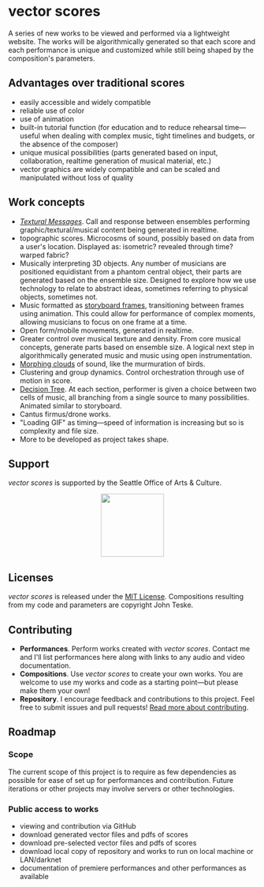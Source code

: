 # vector scores

A series of new works to be viewed and performed via a lightweight website. The works will be algorithmically generated so that each score and each performance is unique and customized while still being shaped by the composition's parameters.

## Advantages over traditional scores
- easily accessible and widely compatible
- reliable use of color
- use of animation
- built-in tutorial function
(for education and to reduce rehearsal time—useful when dealing with complex music, tight timelines and budgets, or the absence of the composer)
- unique musical possibilities (parts generated based on input, collaboration, realtime generation of musical material, etc.)
- vector graphics are widely compatible and can be scaled and manipulated without loss of quality


<!--
## Performances
- list performances here or link to appropriate page
- accept performance submissions. dates, audio, video documentation
-->


## Work concepts
- [*Textural Messages*]. Call and response between ensembles performing graphic/textural/musical content being generated in realtime.
- topographic scores. Microcosms of sound, possibly based on data from a user's location. Displayed as: isometric? revealed through time? warped fabric?
- Musically interpreting 3D objects. Any number of musicians are positioned equidistant from a phantom central object, their parts are generated based on the ensemble size. Designed to explore how we use technology to relate to abstract ideas, sometimes referring to physical objects, sometimes not.
- Music formatted as [storyboard frames], transitioning between frames using animation. This could allow for performance of complex moments, allowing musicians to focus on one frame at a time.
- Open form/mobile movements, generated in realtime.
- Greater control over musical texture and density. From core musical concepts, generate parts based on ensemble size. A logical next step in algorithmically generated music and music using open instrumentation.
- [Morphing clouds] of sound, like the murmuration of birds.
- Clustering and group dynamics. Control orchestration through use of motion in score.
- [Decision Tree]. At each section, performer is given a choice between two cells of music, all branching from a single source to many possibilities. Animated similar to storyboard.
- Cantus firmus/drone works.
- "Loading GIF" as timing—speed of information is increasing but so is complexity and file size.
- More to be developed as project takes shape.


## Support
*vector scores* is supported by the Seattle Office of Arts & Culture.

<p align="center"><img src="https://cdn.rawgit.com/johnteske/vectorscores/a2fa6bd7cabaeddcadd3386e1361f43d97237e16/_includes/icons-logos/SOAC-logo-grey.svg" width="128px" /></p>


## Licenses
*vector scores* is released under the [MIT License](http://opensource.org/licenses/MIT). Compositions resulting from my code and parameters are copyright John Teske.


## Contributing
- **Performances**. Perform works created with *vector scores*. Contact me and I'll list performances here along with links to any audio and video documentation.
- **Compositions**. Use *vector scores* to create your own works. You are welcome to use my works and code as a starting point—but please make them your own!
- **Repository**. I encourage feedback and contributions to this project. Feel free to submit issues and pull requests! [Read more about contributing](https://github.com/johnteske/vectorscores/blob/gh-pages/CONTRIBUTING.md).


## Roadmap

### Scope
The current scope of this project is to require as few dependencies as possible for ease of set up for performances and contribution. Future iterations or other projects may involve servers or other technologies.

### Public access to works
- viewing and contribution via GitHub
- download generated vector files and pdfs of scores
- download pre-selected vector files and pdfs of scores
- download local copy of repository and works to run on local machine or LAN/darknet
- documentation of premiere performances and other performances as available

<!--
shareable links. option to include parameters (with query string?)
-->

[*Textural Messages*]: http://vectorscor.es/projects/Textural-Messages/
[storyboard frames]: http://vectorscor.es/projects/storyboard/
[Morphing clouds]: http://vectorscor.es/projects/glob/
[Decision Tree]: http://vectorscor.es/projects/decision-tree/
